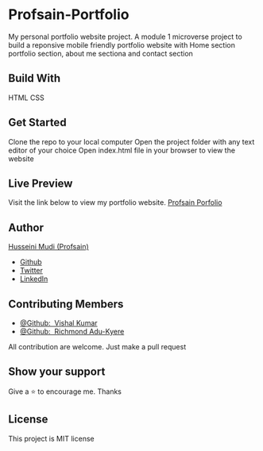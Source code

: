 # Profsain-Portfolio
My personal portfolio website project. A module 1 microverse project to build a reponsive mobile friendly portfolio website with Home section portfolio section, about me sectiona and contact section

## Build With

HTML
CSS

## Get Started

Clone the repo to your local computer
Open the project folder with any text editor of your choice
Open index.html file in your browser to view the website

## Live Preview
Visit the link below to view my portfolio website.
<a href="https://profsain.github.io/Profsain-Portfolio/">Profsain Porfolio</a>

## Author

<a href="https://profsain.github.io/Profsain-Portfolio">Husseini Mudi (Profsain)</a>
<ul>
  <li><a href="https://github.com/Profsain">Github</a></li>
  <li><a href="https://twitter.com/profsain">Twitter</a></li>
  <li><a href="https://linkedin.com/in/profsain">LinkedIn</a></li>
</ul>

## Contributing Members
<ul>
<li><a href="https://github.com/vaderonline">@Github:&nbsp; Vishal Kumar</a></li>
<li><a href="https://github.com/assadounto">@Github:&nbsp; Richmond Adu-Kyere</a></li>
</ul>

All contribution are welcome. Just make a pull request

## Show your support

Give a ⭐️ to encourage me. Thanks

## License

This project is MIT license
